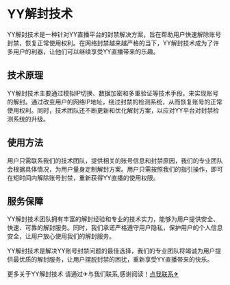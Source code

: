 # YY解封技术

YY解封技术是一种针对YY直播平台的封禁解决方案，旨在帮助用户快速解除账号封禁，恢复正常使用权利。在网络封禁越来越严格的当下，YY解封技术成为了许多用户的利器，让他们可以继续享受YY直播带来的乐趣。

## 技术原理

YY解封技术主要通过模拟IP切换、数据加密和多重验证等技术手段，来实现账号的解封。通过改变用户的网络IP地址，绕过封禁的检测系统，从而恢复账号的正常使用权利。同时，技术团队还不断更新和优化解封方案，以应对YY平台对封禁检测系统的升级。

## 使用方法

用户只需联系我们的技术团队，提供相关的账号信息和封禁原因，我们的专业团队会根据具体情况，为用户量身定制解封方案。用户只需按照我们的指引操作，即可在短时间内解除账号封禁，重新获得YY直播的使用权限。

## 服务保障

YY解封技术团队拥有丰富的解封经验和专业的技术实力，能够为用户提供安全、快速、可靠的解封服务。同时，我们承诺严格遵守用户隐私，保护用户的个人信息安全，让用户放心使用我们的解封服务。

YY解封技术是解决YY账号封禁问题的最佳选择，我们的专业团队将竭诚为用户提供最优质的解封服务，让用户摆脱封禁的困扰，重新享受YY直播带来的快乐。

更多关于YY解封技术 请通过✈与我们联系,感谢阅读！[点我联系✈](https://plus.k02.cc)